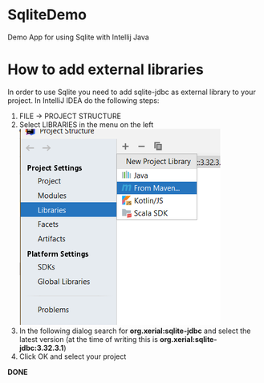 # SqliteDemo
Demo App for using Sqlite with Intellij Java 

# How to add external libraries
In order to use Sqlite you need to add sqlite-jdbc as external library to your project.
In IntelliJ IDEA do the following steps:
1. FILE -> PROJECT STRUCTURE
2. Select LIBRARIES in the menu on the left
![Add lib from maven](/assets/frommaven.png)
3. In the following dialog search for **org.xerial:sqlite-jdbc** and select the latest version (at the time of writing this is **org.xerial:sqlite-jdbc:3.32.3.1**)
4. Click OK and select your project

**DONE**
